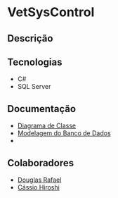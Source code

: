 # VetSysControl

## Descrição


## Tecnologias
* C#
* SQL Server

## Documentação
* [Diagrama de Classe]()
* [Modelagem do Banco de Dados]()
*

## Colaboradores
* [Douglas Rafael](https://github.com/DouglasRBatista)
* [Cássio Hiroshi](https://github.com/cassiohirota)
